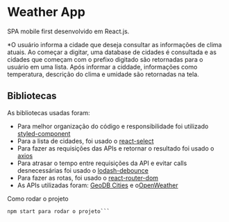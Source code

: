 # Weather App

SPA mobile first desenvolvido em React.js.

*O usuário informa a cidade que deseja consultar as informações de clima atuais. Ao começar a digitar, uma database de cidades é consultada e as cidades que começam com o prefixo digitado são retornadas para o usuário em uma lista. Após informar a ciddade, informações como temperatura, descrição do clima e umidade são retornadas na tela.

## Bibliotecas 

As bibliotecas usadas foram:

* Para melhor organização do código e responsibilidade foi utilizado [styled-component](https://styled-components.com/)
* Para a lista de cidades, foi usado o [react-select](https://react-select.com/home)
* Para fazer as requisições das APIs e retornar o resultado foi usado o [axios](https://axios-http.com/)
* Para atrasar o tempo entre requisições da API e evitar calls desnecessárias foi usado o [lodash-debounce](https://lodash.com/)
* Para fazer as rotas, foi usado o [react-router-dom](https://v5.reactrouter.com/web/guides/quick-start)
* As APIs utilizadas foram: [GeoDB Cities](http://geodb-cities-api.wirefreethought.com/) e o[OpenWeather](https://openweathermap.org/)

Como rodar o projeto

```npm para instalar as bibliotecas
npm start para rodar o projeto```

